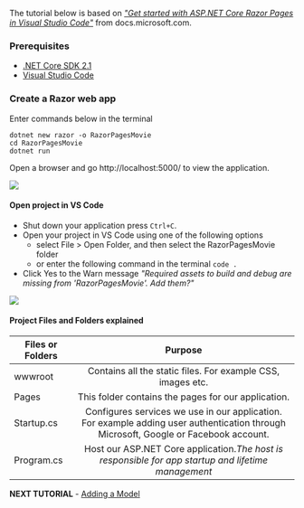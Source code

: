 The tutorial below is based on [*"Get started with ASP.NET Core Razor Pages in Visual Studio Code"*](https://docs.microsoft.com/en-us/aspnet/core/tutorials/razor-pages-vsc/razor-pages-start) from docs.microsoft.com.

### Prerequisites
* [.NET Core SDK 2.1](https://www.microsoft.com/net/download/) 
*  [Visual Studio Code](https://code.visualstudio.com/?wt.mc_id=adw-brand&gclid=Cj0KCQjwqYfWBRDPARIsABjQRYwLe3b9dJMixA98s8nS8QfuNBKGsiRVRXzB93fe4E27LGK5KLrGcnYaAgdREALw_wcB)

### Create a Razor web app

Enter commands below in the terminal 
```
dotnet new razor -o RazorPagesMovie
cd RazorPagesMovie
dotnet run
```
Open a browser and go http://localhost:5000/ to view the application.

![](https://github.com/dotnet-presentations/aspnetcore-for-beginners/blob/master/Tutorial/1-Create%20a%20Razor%20Page/images/razor-page.png)

#### Open project in VS Code

- Shut down your application press `Ctrl+C`.
- Open your project in VS Code using one of the following options 
    - select File > Open Folder, and then select the RazorPagesMovie folder
    - or enter the following command in the terminal `code .`
- Click Yes to the Warn message *"Required assets to build and debug are missing from 'RazorPagesMovie'. Add them?"*

![](https://github.com/dotnet-presentations/aspnetcore-for-beginners/blob/master/Tutorial/1-Create%20a%20Razor%20Page/images/Openinginvscode.PNG)

#### Project Files and Folders explained
| Files or Folders       | Purpose        |
| ------------- |:-------------:|
| wwwroot      | Contains all the static files. For example CSS, images etc. | 
| Pages     | This folder contains the pages for our application.      |    
| Startup.cs | Configures services  we use in our application. For example adding user authentication through Microsoft, Google or Facebook account.   |
| Program.cs | Host our ASP.NET Core application.*The host is responsible for app startup and lifetime management*     |  

**NEXT TUTORIAL** - [Adding a Model](../2-Add%20a%20model/Addamodel.md)
